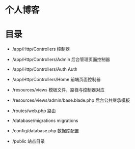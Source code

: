 # 个人博客


# 目录

* /app/Http/Controllers         控制器
* /app/Http/Controllers/Admin   后台管理页面控制器
* /app/Http/Controllers/Auth    Auth
* /app/Http/Controllers/Home    前端页面控制器


* /resources/views                          模板文件，路径与控制器对应
* /resources/views/admin/base.blade.php     后台公共继承模板


* /routes/web.php               路由

* /database/migrations          migrations

* /config/database.php          数据库配置

* /public                       站点目录
